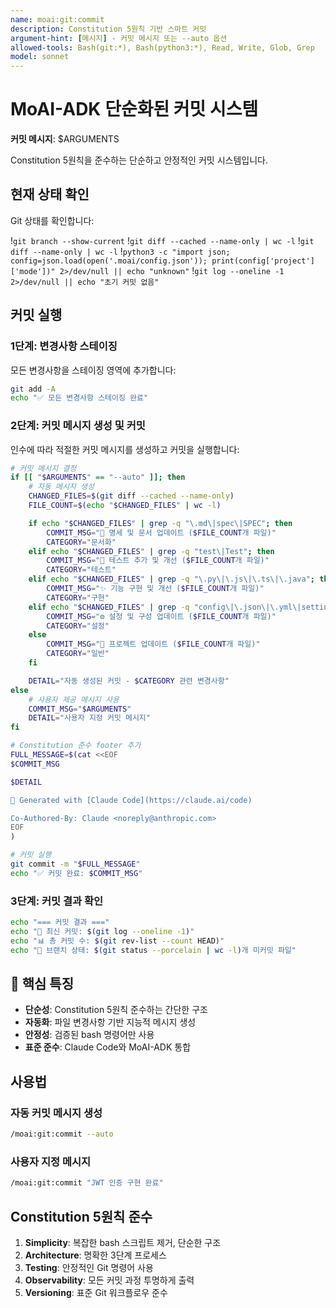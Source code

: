 ```yaml
---
name: moai:git:commit
description: Constitution 5원칙 기반 스마트 커밋
argument-hint: [메시지] - 커밋 메시지 또는 --auto 옵션
allowed-tools: Bash(git:*), Bash(python3:*), Read, Write, Glob, Grep
model: sonnet
---
```


# MoAI-ADK 단순화된 커밋 시스템

**커밋 메시지**: $ARGUMENTS

Constitution 5원칙을 준수하는 단순하고 안정적인 커밋 시스템입니다.

## 현재 상태 확인

Git 상태를 확인합니다:

!`git branch --show-current`
!`git diff --cached --name-only | wc -l`
!`git diff --name-only | wc -l`
!`python3 -c "import json; config=json.load(open('.moai/config.json')); print(config['project']['mode'])" 2>/dev/null || echo "unknown"`
!`git log --oneline -1 2>/dev/null || echo "초기 커밋 없음"`

## 커밋 실행

### 1단계: 변경사항 스테이징

모든 변경사항을 스테이징 영역에 추가합니다:

```bash
git add -A
echo "✅ 모든 변경사항 스테이징 완료"
```

### 2단계: 커밋 메시지 생성 및 커밋

인수에 따라 적절한 커밋 메시지를 생성하고 커밋을 실행합니다:

```bash
# 커밋 메시지 결정
if [[ "$ARGUMENTS" == "--auto" ]]; then
    # 자동 메시지 생성
    CHANGED_FILES=$(git diff --cached --name-only)
    FILE_COUNT=$(echo "$CHANGED_FILES" | wc -l)

    if echo "$CHANGED_FILES" | grep -q "\.md\|spec\|SPEC"; then
        COMMIT_MSG="📝 명세 및 문서 업데이트 ($FILE_COUNT개 파일)"
        CATEGORY="문서화"
    elif echo "$CHANGED_FILES" | grep -q "test\|Test"; then
        COMMIT_MSG="🧪 테스트 추가 및 개선 ($FILE_COUNT개 파일)"
        CATEGORY="테스트"
    elif echo "$CHANGED_FILES" | grep -q "\.py\|\.js\|\.ts\|\.java"; then
        COMMIT_MSG="✨ 기능 구현 및 개선 ($FILE_COUNT개 파일)"
        CATEGORY="구현"
    elif echo "$CHANGED_FILES" | grep -q "config\|\.json\|\.yml\|settings"; then
        COMMIT_MSG="⚙️ 설정 및 구성 업데이트 ($FILE_COUNT개 파일)"
        CATEGORY="설정"
    else
        COMMIT_MSG="🔧 프로젝트 업데이트 ($FILE_COUNT개 파일)"
        CATEGORY="일반"
    fi

    DETAIL="자동 생성된 커밋 - $CATEGORY 관련 변경사항"
else
    # 사용자 제공 메시지 사용
    COMMIT_MSG="$ARGUMENTS"
    DETAIL="사용자 지정 커밋 메시지"
fi

# Constitution 준수 footer 추가
FULL_MESSAGE=$(cat <<EOF
$COMMIT_MSG

$DETAIL

🤖 Generated with [Claude Code](https://claude.ai/code)

Co-Authored-By: Claude <noreply@anthropic.com>
EOF
)

# 커밋 실행
git commit -m "$FULL_MESSAGE"
echo "✅ 커밋 완료: $COMMIT_MSG"
```

### 3단계: 커밋 결과 확인

```bash
echo "=== 커밋 결과 ==="
echo "📝 최신 커밋: $(git log --oneline -1)"
echo "📊 총 커밋 수: $(git rev-list --count HEAD)"
echo "🎯 브랜치 상태: $(git status --porcelain | wc -l)개 미커밋 파일"
```

## 🎯 핵심 특징

- **단순성**: Constitution 5원칙 준수하는 간단한 구조
- **자동화**: 파일 변경사항 기반 지능적 메시지 생성
- **안정성**: 검증된 bash 명령어만 사용
- **표준 준수**: Claude Code와 MoAI-ADK 통합

## 사용법

### 자동 커밋 메시지 생성

```bash
/moai:git:commit --auto
```

### 사용자 지정 메시지

```bash
/moai:git:commit "JWT 인증 구현 완료"
```

## Constitution 5원칙 준수

1. **Simplicity**: 복잡한 bash 스크립트 제거, 단순한 구조
2. **Architecture**: 명확한 3단계 프로세스
3. **Testing**: 안정적인 Git 명령어 사용
4. **Observability**: 모든 커밋 과정 투명하게 출력
5. **Versioning**: 표준 Git 워크플로우 준수
